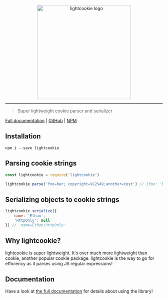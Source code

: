 <p align="center" style="text-align: center;"><img src="https://raw.githubusercontent.com/ethanent/lightcookie/4fdf48278e34f3b2aa75b644271da8a3fddb792b/media/lightcookie-textIncluded.png" width="300" alt="lightcookie logo"/></p>

---

> Super lightweight cookie parser and serializer

[Full documentation](https://ethanent.github.io/lightcookie/) | [GitHub](https://github.com/ethanent/lightcookie) | [NPM](https://www.npmjs.com/package/lightcookie)

## Installation

```shell
npm i --save lightcookie
```

## Parsing cookie strings

```javascript
const lightcookie = require('lightcookie')

lightcookie.parse('foo=bar; copyright=%C2%A9;another=test') // {foo: 'bar', copyright: '©', another: 'test'}
```

## Serializing objects to cookie strings

```javascript
lightcookie.serialize({
	name: 'Ethan',
	'HttpOnly': null
}) // 'name=Ethan;HttpOnly'
```

## Why lightcookie?

lightcookie is super lightweight. It's over much more lightweight than cookie, another popular cookie package. lightcookie is the way to go for efficiency as it parses using JS regular expressions!

## Documentation

Have a look at [the full documentation](https://ethanent.github.io/lightcookie/) for details about using the library!
